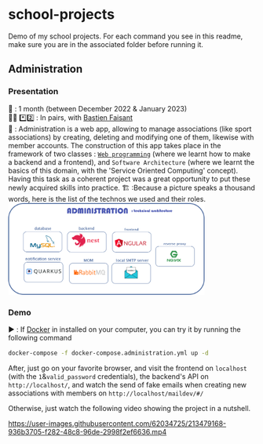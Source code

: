 # school-projects
Demo of my school projects.
For each command you see in this readme, make sure you are in the associated folder before running it.

## Administration 
### Presentation
📆 : 1 month (between December 2022 & January 2023) <br>
🧑‍💻 *️⃣2️⃣ : In pairs, with [Bastien Faisant](https://github.com/Unstery) <br>
📖 : Administration is a web app, allowing to manage associations (like sport associations) by creating, deleting and modifying one of them, likewise with member accounts. 
The construction of this app takes place in the framework of two classes : [```Web programming```](https://stephaniechallita.github.io/web/) (where we learnt how to make a backend and a frontend), and ```Software Architecture``` (where we learnt the basics of this domain, with the 'Service Oriented Computing' concept).<br>
Having this task as a coherent project was a great opportunity to put these newly acquired skills into practice.
🏗️ :Because  a picture speaks a thousand words, here is the list of the technos we used and their roles. <br>
<img src="assets/administration.png" width="400"> <br>

### Demo
▶️ : If [Docker](https://www.docker.com/) in installed on your computer, you can try it by running the following command
```bash
docker-compose -f docker-compose.administration.yml up -d
```
After, just go on your favorite browser, and visit the frontend on ```localhost``` (with the ```1```&```valid_password``` credentials), the backend's API on ```http://localhost/```, and  watch the send of fake emails when creating new associations with members on ```http://localhost/maildev/#/```
 
Otherwise, just watch the following video showing the project in a nutshell.<br>

https://user-images.githubusercontent.com/62034725/213479168-936b3705-f282-48c8-96de-2998f2ef6636.mp4
